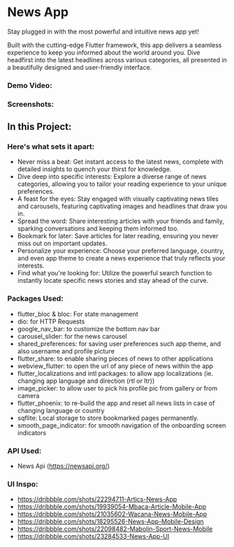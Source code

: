 # News App

Stay plugged in with the most powerful and intuitive news app yet!

Built with the cutting-edge Flutter framework, this app delivers a seamless experience to keep you informed about the world around you. Dive headfirst into the latest headlines across various categories, all presented in a beautifully designed and user-friendly interface.

### Demo Video: 

### Screenshots:

## In this Project:

### Here's what sets it apart:
- Never miss a beat: Get instant access to the latest news, complete with detailed insights to quench your thirst for knowledge. 
- Dive deep into specific interests: Explore a diverse range of news categories, allowing you to tailor your reading experience to your unique preferences. 
- A feast for the eyes: Stay engaged with visually captivating news tiles and carousels, featuring captivating images and headlines that draw you in. 
- Spread the word: Share interesting articles with your friends and family, sparking conversations and keeping them informed too. 
- Bookmark for later: Save articles for later reading, ensuring you never miss out on important updates. 
- Personalize your experience: Choose your preferred language, country, and even app theme to create a news experience that truly reflects your interests. 
- Find what you're looking for: Utilize the powerful search function to instantly locate specific news stories and stay ahead of the curve.

### Packages Used:
- flutter_bloc & bloc: For state management 
- dio: for HTTP Requests
- google_nav_bar: to customize the bottom nav bar
- carousel_slider: for the news carousel
- shared_preferences: for saving user preferences such app theme, and also username and profile picture 
- flutter_share: to enable sharing pieces of news to other applications
- webview_flutter: to open the url of any piece of news within the app
- flutter_localizations and intl packages: to allow app localizations (ie. changing app language and direction (rtl or ltr))
- image_picker: to allow user to pick his profile pic from gallery or from camera 
- flutter_phoenix: to re-build the app and reset all news lists in case of changing language or country 
- sqflite: Local storage to store bookmarked pages permanently. 
- smooth_page_indicator: for smooth navigation of the onboarding screen indicators

### API Used:
- News Api (https://newsapi.org/)

### UI Inspo:
- https://dribbble.com/shots/22294711-Artics-News-App
- https://dribbble.com/shots/19939054-Mbaca-Article-Mobile-App
- https://dribbble.com/shots/21035602-Wacana-News-Mobile-App
- https://dribbble.com/shots/18295526-News-App-Mobile-Design
- https://dribbble.com/shots/22098482-Mabolin-Sport-News-Mobile
- https://dribbble.com/shots/23284533-News-App-UI
